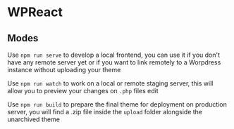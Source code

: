 # WPReact

## Modes

Use `npm run serve` to develop a local frontend, you can use it if you don't have any remote server yet or if you want to link remotely to a Worpdress instance without uploading your theme

Use `npm run watch` to work on a local or remote staging server, this will allow you to preview your changes on `.php` files edit

Use `npm run build` to prepare the final theme for deployment on production server, you will find a .zip file inside the `upload` folder alongside the unarchived theme
